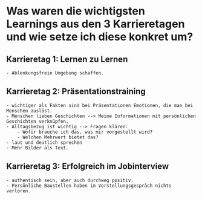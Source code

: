 # Was waren die wichtigsten Learnings aus den 3 Karrieretagen und wie setze ich diese konkret um?
## Karrieretag 1: Lernen zu Lernen
    - Ablenkungsfreie Umgebung schaffen.
## Karrieretag 2: Präsentationstraining
    - wichtiger als Fakten sind bei Präsentationen Emotionen, die man bei Menschen auslöst.
    - Menschen lieben Geschichten --> Meine Informationen mit persönlichen Geschichten verknüpfen.
    - Alltagsbezug ist wichtig --> Fragen klären:
        - Wofür brauche ich das, was mir vorgestellt wird?
        - Welchen Mehrwert bietet das?
    - laut und deutlich sprechen
    - Mehr Bilder als Text.
## Karrieretag 3: Erfolgreich im Jobinterview
    - authentisch sein, aber auch durchweg positiv. 
    - Persönliche Baustellen haben im Vorstellungsgespräch nichts verloren.
